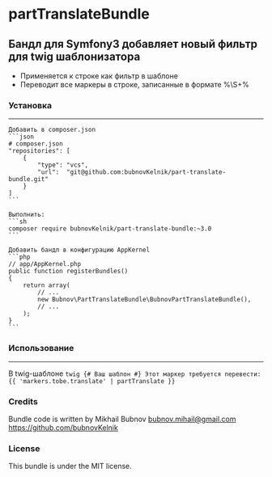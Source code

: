 # partTranslateBundle

## Бандл для Symfony3 добавляет новый фильтр для twig шаблонизатора

* Применяется к строке как фильтр в шаблоне
* Переводит все маркеры в строке, записанные в формате %\S+%

### Установка
----------------------------------
    Добавить в composer.json
    ```json
    # composer.json
    "repositories": [
        {
            "type": "vcs",
            "url":  "git@github.com:bubnovKelnik/part-translate-bundle.git"
        }
    ]
    ```

    Выполнить:
    ```sh
    composer require bubnovKelnik/part-translate-bundle:~3.0
    ```

    Добавить бандл в конфигурацию AppKernel
    ```php
    // app/AppKernel.php
    public function registerBundles()
    {
        return array(
            // ...
            new Bubnov\PartTranslateBundle\BubnovPartTranslateBundle(),
            // ...
        );
    }
    ```

### Использование
-------------------------------------

В twig-шаблоне
    ```twig
    {# Ваш шаблон #}
    Этот маркер требуется перевести: {{ 'markers.tobe.translate' | partTranslate }}
    ```


### Credits

Bundle code is written by Mikhail Bubnov
bubnov.mihail@gmail.com
https://github.com/bubnovKelnik


### License

This bundle is under the MIT license.
